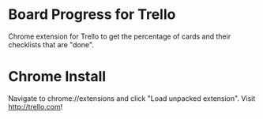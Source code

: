 Board Progress for Trello
=================

Chrome extension for Trello to get the percentage of cards and their checklists that are "done".



Chrome Install
=================

Navigate to chrome://extensions and click "Load unpacked extension". Visit http://trello.com!
